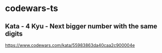 # codewars-ts

## Kata - 4 Kyu - Next bigger number with the same digits

https://www.codewars.com/kata/55983863da40caa2c900004e